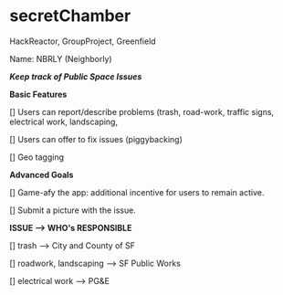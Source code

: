 # secretChamber
HackReactor, GroupProject, Greenfield 

Name: NBRLY (Neighborly)

_______Keep track of Public Space Issues_______

__Basic Features__

[] Users can report/describe problems (trash, road-work, traffic signs, electrical work, landscaping, 

[] Users can offer to fix issues (piggybacking) 

[] Geo tagging


__Advanced Goals__

[] Game-afy the app: additional incentive for users to remain active.

[] Submit a picture with the issue.


__ISSUE --> WHO's RESPONSIBLE__

[] trash --> City and County of SF

[] roadwork, landscaping --> SF Public Works

[] electrical work --> PG&E
